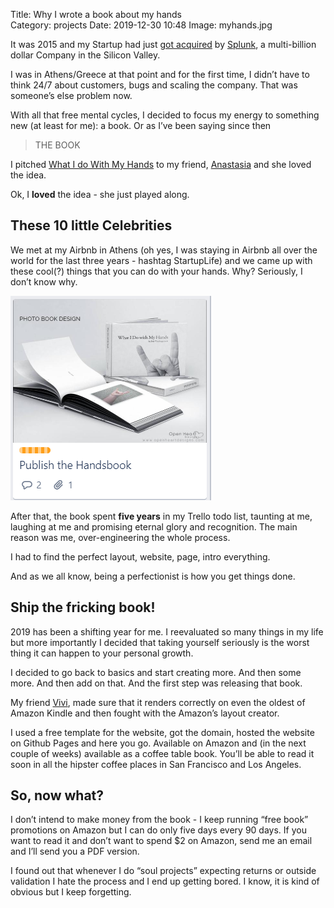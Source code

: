 Title: Why I wrote a book about my hands  
Category: projects
Date: 2019-12-30 10:48
Image: myhands.jpg

It was 2015 and my Startup had just [got acquired](https://www.splunk.com/view/SP-CAAAJJC) by [Splunk](https://splunk.com), a multi-billion dollar Company in the Silicon Valley.

I was in Athens/Greece at that point and for the first time, I didn’t have to think 24/7 about customers, bugs and scaling the company. That was someone’s else problem now.

With all that free mental cycles, I decided to focus my energy to something new (at least for me): a book. Or as I’ve been saying since then

> THE BOOK

I pitched [What I do With My Hands](https://whatidowithmyhands.com/) to my friend, [Anastasia](http://www.asiomou.com/) and she loved the idea.

Ok, I **loved** the idea - she just played along.

## These 10 little Celebrities
We met at my Airbnb in Athens (oh yes, I was staying in Airbnb all over the world for the last three years - hashtag StartupLife) and we came up with these cool(?) things that you can do with your hands. Why? Seriously, I don’t know why.

![It was on my todo list for a long time](/images/handtrello.png)

After that, the book spent **five years** in my Trello todo list, taunting at me, laughing at me and promising eternal glory and recognition. The main reason was me, over-engineering the whole process.

I had to find the perfect layout, website, page, intro everything.

And as we all know, being a perfectionist is how you get things done.

## Ship the fricking book!
2019 has been a shifting year for me. I reevaluated so many things in my life but more importantly I decided that taking yourself seriously is the worst thing it can happen to your personal growth.

I decided to go back to basics and start creating more. And then some more. And then add on that. And the first step was releasing that book.

My friend [Vivi](https://www.flickr.com/photos/ikve), made sure that it renders correctly on even the oldest of Amazon Kindle and then fought with the Amazon’s layout creator.

I used a free template for the website, got the domain, hosted the website on Github Pages and here you go. Available on Amazon and (in the next couple of weeks) available as a coffee table book. You’ll be able to read it soon in all the hipster coffee places in San Francisco and Los Angeles.

## So, now what?
I don’t intend to make money from the book - I keep running “free book” promotions on Amazon but I can do only five days every 90 days. If you want to read it and don’t want to spend $2 on Amazon, send me an email and I’ll send you a PDF version.

I found out that whenever I do “soul projects” expecting returns or outside validation I hate the process and I end up getting bored. I know, it is kind of obvious but I keep forgetting.
